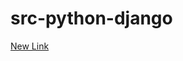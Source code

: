 # src-python-django

[New Link](https://github.com/omeatai/AI-Software/src-python-flask-django/README.md)
